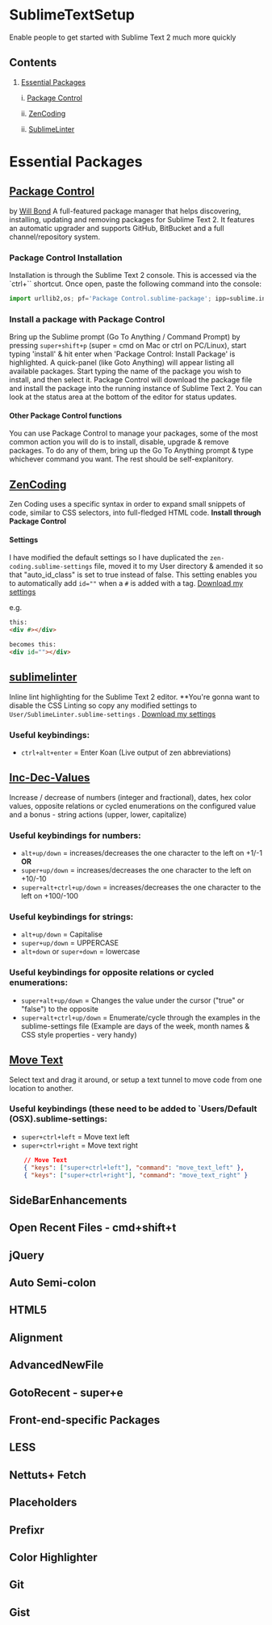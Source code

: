 SublimeTextSetup
================

Enable people to get started with Sublime Text 2 much more quickly

## Contents
1. [Essential Packages](#essentials)

	i. [Package Control](#package_control)

	ii. [ZenCoding](#zencoding)

	ii. [SublimeLinter](#sublimelinter)


# <a name="essentials"></a> Essential Packages

## <a name="package_control"></a> [Package Control](http://wbond.net/sublime_packages/package_control)
by [Will Bond](http://wbond.net/)
A full-featured package manager that helps discovering, installing, updating and removing packages for Sublime Text 2. It features an automatic upgrader and supports GitHub, BitBucket and a full channel/repository system.

### Package Control Installation
Installation is through the Sublime Text 2 console. This is accessed via the `ctrl+`` shortcut. Once open, paste the following command into the console:

```python
import urllib2,os; pf='Package Control.sublime-package'; ipp=sublime.installed_packages_path(); os.makedirs(ipp) if not os.path.exists(ipp) else None; urllib2.install_opener(urllib2.build_opener(urllib2.ProxyHandler())); open(os.path.join(ipp,pf),'wb').write(urllib2.urlopen('http://sublime.wbond.net/'+pf.replace(' ','%20')).read()); print 'Please restart Sublime Text to finish installation'
```

### Install a package with Package Control
Bring up the Sublime prompt (Go To Anything / Command Prompt) by pressing `super+shift+p` (super = cmd on Mac or ctrl on PC/Linux), start typing 'install' & hit enter when 'Package Control: Install Package' is highlighted. A quick-panel (like Goto Anything) will appear listing all available packages. Start typing the name of the package you wish to install, and then select it. Package Control will download the package file and install the package into the running instance of Sublime Text 2. You can look at the status area at the bottom of the editor for status updates.

#### Other Package Control functions
You can use Package Control to manage your packages, some of the most common action you will do is to install, disable, upgrade & remove packages. To do any of them, bring up the Go To Anything prompt & type whichever command you want. The rest should be self-explanitory.


## <a name="zencoding"></a> [ZenCoding](https://bitbucket.org/sublimator/sublime-2-zencoding)
Zen Coding uses a specific syntax in order to expand small snippets of code, similar to CSS selectors, into full-fledged HTML code. **Install through Package Control**

#### Settings
I have modified the default settings so I have duplicated the `zen-coding.sublime-settings` file, moved it to my User directory & amended it so that "auto_id_class" is set to true instead of false. This setting enables you to automatically add `id=""` when a `#` is added with a tag. [Download my settings]()

e.g.
```html
this:
<div #></div>

becomes this:
<div id=""></div>
```

## <a name="sublimelinter"></a> [sublimelinter](http://github.com/Kronuz/SublimeLinter)
Inline lint highlighting for the Sublime Text 2 editor. **You're gonna want to disable the CSS Linting so copy any modified settings to `User/SublimeLinter.sublime-settings` . [Download my settings]()

### Useful keybindings:
* `ctrl+alt+enter` = Enter Koan (Live output of zen abbreviations)


## <a name="incdec"></a> [Inc-Dec-Values](https://github.com/rmaksim/Sublime-Text-2-Inc-Dec-Value)
Increase / decrease of numbers (integer and fractional), dates, hex color values, opposite relations or cycled enumerations on the configured value and a bonus - string actions (upper, lower, capitalize)

### Useful keybindings for numbers:
* `alt+up/down` = increases/decreases the one character to the left on +1/-1 **OR**
* `super+up/down` = increases/decreases the one character to the left on +10/-10
* `super+alt+ctrl+up/down` = increases/decreases the one character to the left on +100/-100

### Useful keybindings for strings:
* `alt+up/down` = Capitalise
* `super+up/down` = UPPERCASE
* `alt+down` or `super+down` = lowercase

### Useful keybindings for opposite relations or cycled enumerations:
* `super+alt+up/down` = Changes the value under the cursor ("true" or "false") to the opposite
* `super+alt+ctrl+up/down` = Enumerate/cycle through the examples in the sublime-settings file (Example are days of the week, month names & CSS style properties - very handy)

## <a name="incdec"></a> [Move Text](https://github.com/colinta/SublimeMoveText)
Select text and drag it around, or setup a text tunnel to move code from one location to another.

### Useful keybindings (these need to be added to `Users/Default (OSX).sublime-settings:
* `super+ctrl+left` = Move text left
* `super+ctrl+right` = Move text right

```json
	// Move Text
	{ "keys": ["super+ctrl+left"], "command": "move_text_left" },
	{ "keys": ["super+ctrl+right"], "command": "move_text_right" }
```

## SideBarEnhancements
## Open Recent Files - cmd+shift+t
## jQuery
## Auto Semi-colon
## HTML5
## Alignment
## AdvancedNewFile
## GotoRecent - super+e


## Front-end-specific Packages

## LESS
## Nettuts+ Fetch
## Placeholders
## Prefixr
## Color Highlighter
## Git
## Gist